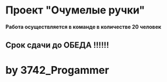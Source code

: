 # Проект "Очумелые ручки"
#### Работа осуществляется в команде в количестве 20 человек
## Срок сдачи до ОБЕДА !!!!!!
# by 3742_Progammer
